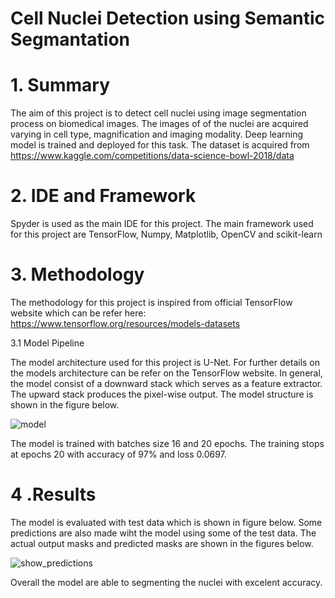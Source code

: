 #  Cell Nuclei Detection using Semantic Segmantation
# 1. Summary
The aim of this project is to detect cell nuclei using image segmentation process on biomedical images. The images of of the nuclei are acquired varying in cell type, magnification and imaging modality. Deep learning model is trained and deployed for this task. The dataset is acquired from https://www.kaggle.com/competitions/data-science-bowl-2018/data
# 2. IDE and Framework
Spyder is used as the main IDE for this project. The main framework used for this project are TensorFlow, Numpy, Matplotlib, OpenCV and scikit-learn
# 3. Methodology
The methodology for this project is inspired from official TensorFlow website which can be refer here: https://www.tensorflow.org/resources/models-datasets

3.1 Model Pipeline

The model architecture used for this project is U-Net. For further details on the models architecture can be refer on the TensorFlow website. In general, the model consist of a downward stack which serves as a feature extractor. The upward stack produces the pixel-wise output. The model structure is shown in the figure below.

![model](https://user-images.githubusercontent.com/124944787/221126497-c43e3901-b631-4807-9fa3-6f231c28d8ee.png)

The model is trained with batches size 16 and 20 epochs. The training stops at epochs 20 with accuracy of 97% and loss 0.0697.

# 4 .Results

The model is evaluated with test data which is shown in figure below. Some predictions are also made wiht the model using some of the test data. The actual output masks and predicted masks are shown in the figures below.

![show_predictions](https://user-images.githubusercontent.com/124944787/221126787-91c66fee-5c7f-4c19-ae6b-ac565ee73204.png)

Overall the model are able to segmenting the nuclei with excelent accuracy.
